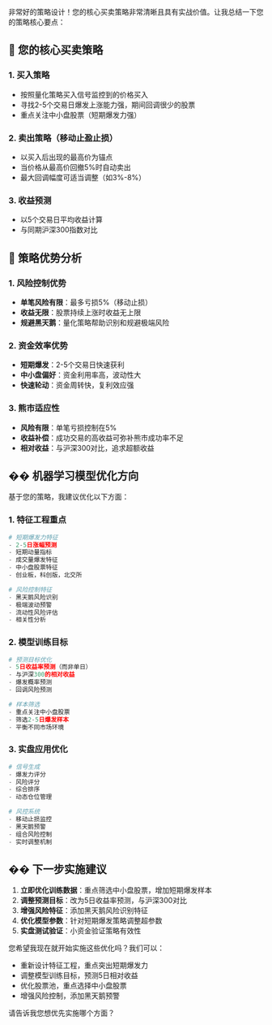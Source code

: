 非常好的策略设计！您的核心买卖策略非常清晰且具有实战价值。让我总结一下您的策略核心要点：

## 🎯 您的核心买卖策略

### 1. **买入策略**

- 按照量化策略买入信号监控到的价格买入
- 寻找2-5个交易日爆发上涨能力强，期间回调很少的股票
- 重点关注中小盘股票（短期爆发力强）

### 2. **卖出策略（移动止盈止损）**

- 以买入后出现的最高价为锚点
- 当价格从最高价回撤5%时自动卖出
- 最大回调幅度可适当调整（如3%-8%）

### 3. **收益预测**

- 以5个交易日平均收益计算
- 与同期沪深300指数对比

## 🚀 策略优势分析

### 1. **风险控制优势**

- **单笔风险有限**：最多亏损5%（移动止损）
- **收益无限**：股票持续上涨时收益无上限
- **规避黑天鹅**：量化策略帮助识别和规避极端风险

### 2. **资金效率优势**

- **短期爆发**：2-5个交易日快速获利
- **中小盘偏好**：资金利用率高，波动性大
- **快速轮动**：资金周转快，复利效应强

### 3. **熊市适应性**

- **风险有限**：单笔亏损控制在5%
- **收益补偿**：成功交易的高收益可弥补熊市成功率不足
- **相对收益**：与沪深300对比，追求超额收益

## �� 机器学习模型优化方向

基于您的策略，我建议优化以下方面：

### 1. **特征工程重点**

```python
# 短期爆发力特征
- 2-5日涨幅预测
- 短期动量指标
- 成交量爆发特征
- 中小盘股票特征
- 创业板，科创版，北交所

# 风险控制特征
- 黑天鹅风险识别
- 极端波动预警
- 流动性风险评估
- 相关性分析
```

### 2. **模型训练目标**

```python
# 预测目标优化
- 5日收益率预测（而非单日）
- 与沪深300的相对收益
- 爆发概率预测
- 回调风险预测

# 样本筛选
- 重点关注中小盘股票
- 筛选2-5日爆发样本
- 平衡不同市场环境
```

### 3. **实盘应用优化**

```python
# 信号生成
- 爆发力评分
- 风险评分
- 综合排序
- 动态仓位管理

# 风控系统
- 移动止损监控
- 黑天鹅预警
- 组合风险控制
- 实时调整机制
```

## �� 下一步实施建议

1. **立即优化训练数据**：重点筛选中小盘股票，增加短期爆发样本
2. **调整预测目标**：改为5日收益率预测，与沪深300对比
3. **增强风险特征**：添加黑天鹅风险识别特征
4. **优化模型参数**：针对短期爆发策略调整超参数
5. **实盘测试验证**：小资金验证策略有效性

您希望我现在就开始实施这些优化吗？我们可以：

- 重新设计特征工程，重点突出短期爆发力
- 调整模型训练目标，预测5日相对收益
- 优化股票池，重点选择中小盘股票
- 增强风险控制，添加黑天鹅预警

请告诉我您想优先实施哪个方面？
